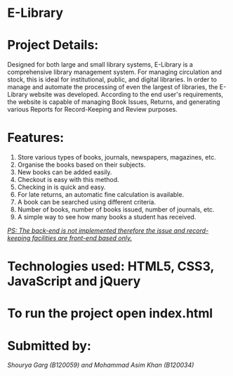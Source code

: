 # E-Library

# Project Details:
Designed for both large and small library systems, E-Library is a comprehensive library management system. For managing circulation and stock, this is ideal for institutional, public, and digital libraries. In order to manage and automate the processing of even the largest of libraries, the E-Library website was developed. According to the end user's requirements, the website is capable of managing Book Issues, Returns, and generating various Reports for Record-Keeping and Review purposes.

# Features:
1. Store various types of books, journals, newspapers, magazines, etc.
2. Organise the books based on their subjects.
3. New books can be added easily.
4. Checkout is easy with this method.
5. Checking in is quick and easy.
6. For late returns, an automatic fine calculation is available.
7. A book can be searched using different criteria.
8. Number of books, number of books issued, number of journals, etc.
9. A simple way to see how many books a student has received.

*<ins> PS: The back-end is not implemented therefore the issue and record-keeping facilities are front-end based only. </ins>*

# Technologies used: HTML5, CSS3, JavaScript and jQuery

# To run the project open index.html

# Submitted by:
*Shourya Garg (B120059) and Mohammad Asim Khan (B120034)*
